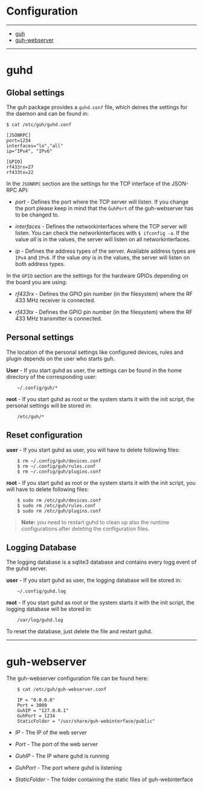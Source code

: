# Configuration
--------------------------------------------
* [guh](https://github.com/guh/guh/wiki/Configuration#guh)
* [guh-webserver](https://github.com/guh/guh/wiki/Configuration#guh-webserver) 

--------------------------------------------
# guhd

## Global settings
The guh package provides a `guhd.conf` file, which deines the settings for the daemon and can be found in:

    $ cat /etc/guh/guhd.conf

    [JSONRPC]
    port=1234
    interfaces="lo","all"
    ip="IPv4", "IPv6"

    [GPIO]
    rf433rx=27
    rf433tx=22


In the `JSONRPC` section are the settings for the TCP interface of the JSON-RPC API: 

* *port* - Defines the port where the TCP server will listen. If you change the port please keep in mind that the `GuhPort` of the guh-webserver has to be changed to.

* *interfaces* - Defines the networkinterfaces where the TCP server will listen. You can check the networkinterfaces with `$ ifconfig -a`. If the value *all* is in the values, the server will listen on all networkinterfaces. 

* *ip* - Defines the address types of the server. Available address types are `IPv4` and `IPv6`. If the value *any* is in the values, the server will listen on both address types. 

In the `GPIO` section are the settings for the hardware GPIOs depending on the board you are using:

* *rf433rx* - Defines the GPIO pin number (in the filesystem) where the RF 433 MHz receiver is connected. 

* *rf433tx* - Defines the GPIO pin number (in the filesystem) where the RF 433 MHz transmitter is connected.

## Personal settings

The location of the personal settings like configured devices, rules and plugin depends on the user who starts guh.

**User** - If you start guhd as user, the settings can be found in the home directory of the corresponding user: 

        ~/.config/guh/*

**root** -  If you start guhd as root or the system starts it with the init script, the personal settings will be stored in:

        /etc/guh/*


## Reset configuration
 
**user** - If you start guhd as user, you will have to delete following files: 

        $ rm ~/.config/guh/devices.conf
        $ rm ~/.config/guh/rules.conf
        $ rm ~/.config/guh/plugins.conf

**root** -  If you start guhd as root or the system starts it with the init script, you will have to delete following files:


        $ sudo rm /etc/guh/devices.conf
        $ sudo rm /etc/guh/rules.conf
        $ sudo rm /etc/guh/plugins.conf 

> **Note:** you need to restart guhd to clean up also the runtime configurations after deleting the configuration files.

## Logging Database

The logging database is a sqlite3 database and contains every logg event of the guhd server. 

**user** - If you start guhd as user, the logging database will be stored in: 

        ~/.config/guhd.log

**root** -  If you start guhd as root or the system starts it with the init script, the logging database will be stored in: 

        /var/log/guhd.log

To reset the database, just delete the file and restart guhd.

--------------------------------------------
# guh-webserver
The guh-webserver configuration file can be found here:

        $ cat /etc/guh/guh-webserver.conf

        IP = "0.0.0.0"
        Port = 3000
        GuhIP = "127.0.0.1"
        GuhPort = 1234
        StaticFolder = "/usr/share/guh-webinterface/public"


* *IP* - The IP of the web server

* *Port* - The port of the web server

* *GuhIP* - The IP where guhd is running

* *GuhPort* - The port where guhd is listening 

* *StaticFolder* - The folder containing the static files of guh-webinterface











